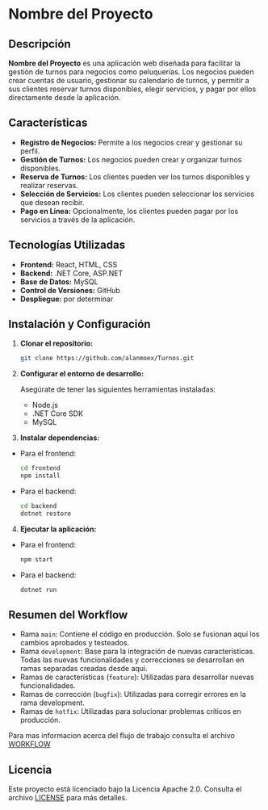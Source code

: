 # Nombre del Proyecto

## Descripción

**Nombre del Proyecto** es una aplicación web diseñada para facilitar la gestión de turnos para negocios como peluquerías. Los negocios pueden crear cuentas de usuario, gestionar su calendario de turnos, y permitir a sus clientes reservar turnos disponibles, elegir servicios, y pagar por ellos directamente desde la aplicación.

## Características

- **Registro de Negocios:** Permite a los negocios crear y gestionar su perfil.
- **Gestión de Turnos:** Los negocios pueden crear y organizar turnos disponibles.
- **Reserva de Turnos:** Los clientes pueden ver los turnos disponibles y realizar reservas.
- **Selección de Servicios:** Los clientes pueden seleccionar los servicios que desean recibir.
- **Pago en Línea:** Opcionalmente, los clientes pueden pagar por los servicios a través de la aplicación.

## Tecnologías Utilizadas

- **Frontend:** React, HTML, CSS
- **Backend:** .NET Core, ASP.NET
- **Base de Datos:** MySQL
- **Control de Versiones:** GitHub
- **Despliegue:** por determinar

## Instalación y Configuración

1. **Clonar el repositorio:**

   ```bash
   git clone https://github.com/alanmoex/Turnos.git
2. **Configurar el entorno de desarrollo:**

    Asegúrate de tener las siguientes herramientas instaladas:
    * Node.js
    * .NET Core SDK
    * MySQL

3. **Instalar dependencias:**

* Para el frontend:

    ```bash
    cd frontend
    npm install
* Para el backend:

    ```bash
    cd backend
    dotnet restore
4. **Ejecutar la aplicación:**

* Para el frontend:

    ```bash
    npm start
* Para el backend:

    ```bash
    dotnet run
## Resumen del Workflow
* Rama `main`: Contiene el código en producción. Solo se fusionan aquí los cambios aprobados y testeados.
* Rama `development`: Base para la integración de nuevas características. Todas las nuevas funcionalidades y correcciones se desarrollan en ramas separadas creadas desde aquí.
* Ramas de características (`feature`): Utilizadas para desarrollar nuevas funcionalidades.
* Ramas de corrección (`bugfix`): Utilizadas para corregir errores en la rama development.
* Ramas de `hotfix`: Utilizadas para solucionar problemas críticos en producción.

Para mas informacion acerca del flujo de trabajo consulta el archivo [WORKFLOW](/docs/WORKFLOW.md)


## Licencia
Este proyecto está licenciado bajo la Licencia Apache 2.0. Consulta el archivo [LICENSE](LICENSE) para más detalles.
